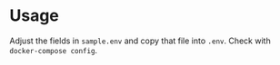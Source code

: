 # Usage
Adjust the fields in `sample.env` and copy that file into `.env`. Check with
`docker-compose config`.
